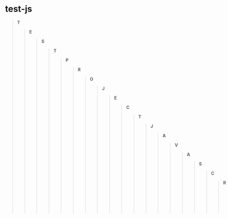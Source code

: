 # test-js
> __T__ 
>> __E__
>>> __S__
>>>> __T__
>>>>> __P__
>>>>>> __R__ 
>>>>>>> __O__
>>>>>>>> __J__
>>>>>>>>> __E__
>>>>>>>>>> __C__
>>>>>>>>>>> __T__
>>>>>>>>>>>> __J__
>>>>>>>>>>>>> __A__ 
>>>>>>>>>>>>>> __V__
>>>>>>>>>>>>>>> __A__
>>>>>>>>>>>>>>>> __S__
>>>>>>>>>>>>>>>>> __C__
>>>>>>>>>>>>>>>>>> __R__
>>>>>>>>>>>>>>>>>>> __I__
>>>>>>>>>>>>>>>>>>>> __P__
>>>>>>>>>>>>>>>>>>>>> __T__